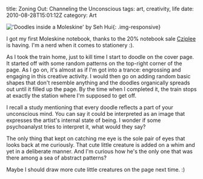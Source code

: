title: Zoning Out: Channeling the Unconscious
tags: art, creativity, life
date: 2010-08-28T15:01:12Z
category: Art

!['Doodles inside a Moleskine' by Seh Hui]({filename}/images/2010/08/Photo-0216.jpg){: .img-responsive}

I got my first Moleskine notebook, thanks to the 20% notebook sale [Cziplee][czip] is having. I'm a nerd when it comes to stationery :).

As I took the train home, just to kill time I start to doodle on the cover page. It started off with some random patterns on the top-right corner of the page. As I go on, it's almost as if I'm got into a trance: engrossing and engaging in this creative activity. I would then go on adding random basic shapes that don't resemble anything and the doodles organically spreads out until it filled up the page. By the time when I completed it, the train stops at exactly the station where I'm supposed to get off.

I recall a study mentioning that every doodle reflects a part of your unconscious mind. You can say it could be interpreted as an image that expresses the artist's internal state of being. I wonder if some psychoanalyst tries to interpret it, what would they say?

The only thing that kept on catching me eye is the sole pair of eyes that looks back at me curiously. That cute little creature is added on a whim and yet in a deliberate manner. And I'm curious how he's the only one that was there among a sea of abstract patterns?

Maybe I should draw more cute little creatures on the page next time. :)

[czip]: http://cziplee.com/
